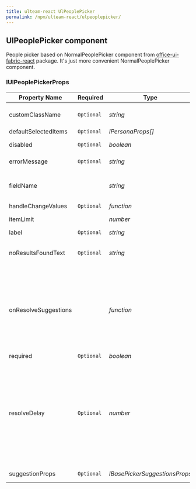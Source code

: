 ```yaml
---
title: ulteam-react UlPeoplePicker
permalink: /npm/ulteam-react/ulpeoplepicker/
---
```


## UlPeoplePicker component

People picker based on NormalPeoplePicker component from [office-ui-fabric-react](https://www.npmjs.com/package/office-ui-fabric-react) package.
It's just more convenient NormalPeoplePicker component.



### IUlPeoplePickerProps

| Property Name | Required | Type | Comments |
|-|-|-|-|
 | customClassName | `Optional` |  *string* |     Class name which added to Office Ui Picker control       |  
 | defaultSelectedItems | `Optional` |  *IPersonaProps[]* |     Default values       |  
 | disabled | `Optional` |  *boolean* |     Flag for disabling the picker       |  
 | errorMessage | `Optional` |  *string* |     Text displayed below the control       |  
 | fieldName |  |  *string* |     Field name. It returns in handleChangeValues callback function       |  
 | handleChangeValues | `Optional` |  *function* |  |  
 | itemLimit |  |  *number* |     Restrict the amount of selectable items       |  
 | label | `Optional` |  *string* |     Field label       |  
 | noResultsFoundText | `Optional` |  *string* |     The text that should appear if no results are found when searching       |  
 | onResolveSuggestions |  |  *function* |     A callback for what should happen when a person types text into the input. Returns the already selected items so the resolver can filter them out. If used in conjunction with resolveDelay this will ony kick off after the delay throttle.       |  
 | required | `Optional` |  *boolean* |     If field is required       |  
 | resolveDelay | `Optional` |  *number* |     The delay time in ms before resolving suggestions, which is kicked off when input has been changed. e.g. If a second input change happens within the resolveDelay time, the timer will start over. Only until after the timer completes will onResolveSuggestions be called.       |  
 | suggestionProps | `Optional` |  *IBasePickerSuggestionsProps* |     Consts for suggestion list       |
